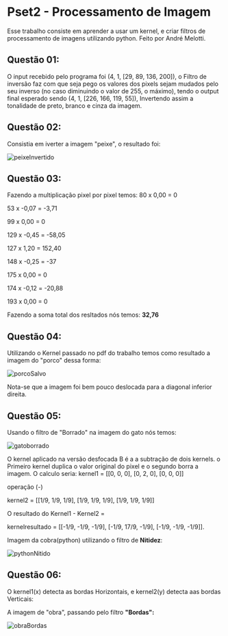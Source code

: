 # Pset2 - Processamento de Imagem
Esse trabalho consiste em aprender a usar um kernel, e criar filtros de processamento de imagens utilizando python.
Feito por André Melotti.

## Questão 01:
O input recebido pelo programa foi (4, 1, [29, 89, 136, 200]), o Filtro de inversão faz com que seja pego os valores dos pixels sejam mudados pelo seu inverso (no caso
diminuindo o valor de 255, o máximo), tendo o output final esperado sendo (4, 1, [226, 166, 119, 55]), Invertendo assim a tonalidade de preto, branco e cinza da imagem.

## Questão 02:
Consistia em iverter a imagem "peixe", o resultado foi:

![peixeInvertido](https://user-images.githubusercontent.com/103462954/188498171-c04fe7da-29eb-4006-8666-9669644f6254.PNG)

## Questão 03:
Fazendo a multiplicação pixel por pixel temos:
80 x 0,00 = 0

53 x -0,07 = -3,71

99 x 0,00 = 0

129 x -0,45 = -58,05

127 x 1,20 = 152,40

148 x -0,25 = -37

175 x 0,00 = 0

174 x -0,12 = -20,88

193 x 0,00 = 0

Fazendo a soma total dos resltados nós temos: **32,76**

## Questão 04:
Utilizando o Kernel passado no pdf do trabalho temos como resultado a imagem do "porco" dessa forma:

![porcoSalvo](https://user-images.githubusercontent.com/103462954/188499135-559b9543-fee8-426e-9085-f7f774061cff.png)

Nota-se que a imagem foi bem pouco deslocada para a diagonal inferior direita.

## Questão 05: 
Usando o filtro de "Borrado" na imagem do gato nós  temos:

![gatoborrado](https://user-images.githubusercontent.com/103462954/188499666-4d6da1f1-428a-48f8-ae65-372aefb9cc12.png)

O kernel aplicado na versão desfocada B é a a subtração de dois kernels. o Primeiro kernel duplica o valor original do pixel e o segundo borra a imagem. O calculo seria:
kernel1 = [[0, 0, 0],
[0, 2, 0],
[0, 0, 0]]

operação (-)

kernel2 = [[1/9, 1/9, 1/9],
[1/9, 1/9, 1/9],
[1/9, 1/9, 1/9]]

O resultado do Kernel1 - Kernel2 =

kernelresultado = [[-1/9, -1/9, -1/9],
[-1/9, 17/9, -1/9],
[-1/9, -1/9, -1/9]].

Imagem da cobra(python) utilizando o filtro de **Nitidez**:

![pythonNitido](https://user-images.githubusercontent.com/103462954/188500024-95fec1e3-5c75-429f-91f1-a501760ca18b.png)

## Questão 06:
O kernel1(x) detecta as bordas Horizontais, e kernel2(y) detecta aas bordas Verticais:

A imagem de "obra", passando pelo filtro **"Bordas":**

![obraBordas](https://user-images.githubusercontent.com/103462954/188500452-27deeaeb-df66-4e77-9128-99cd139e1e15.png)


